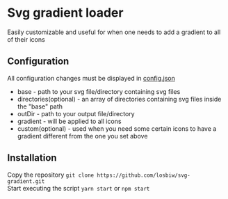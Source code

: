 # Svg gradient loader
Easily customizable and useful for when one needs to add a gradient to all of their icons
## Configuration
All configuration changes must be displayed in [config.json](https://github.com/losbiw/svg-gradient/blob/master/config.json)
* base - path to your svg file/directory containing svg files
* directories(optional) - an array of directories containing svg files inside the "base" path
* outDir - path to your output file/directory
* gradient - will be applied to all icons
* custom(optional) - used when you need some certain icons to have a gradient different from the one you set above
## Installation
Copy the repository ```git clone https://github.com/losbiw/svg-gradient.git```  
Start executing the script ```yarn start``` or ```npm start```
